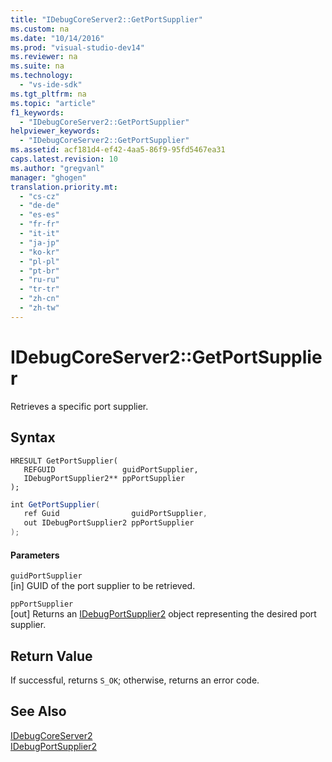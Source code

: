 ```yaml
---
title: "IDebugCoreServer2::GetPortSupplier"
ms.custom: na
ms.date: "10/14/2016"
ms.prod: "visual-studio-dev14"
ms.reviewer: na
ms.suite: na
ms.technology: 
  - "vs-ide-sdk"
ms.tgt_pltfrm: na
ms.topic: "article"
f1_keywords: 
  - "IDebugCoreServer2::GetPortSupplier"
helpviewer_keywords: 
  - "IDebugCoreServer2::GetPortSupplier"
ms.assetid: acf181d4-ef42-4aa5-86f9-95fd5467ea31
caps.latest.revision: 10
ms.author: "gregvanl"
manager: "ghogen"
translation.priority.mt: 
  - "cs-cz"
  - "de-de"
  - "es-es"
  - "fr-fr"
  - "it-it"
  - "ja-jp"
  - "ko-kr"
  - "pl-pl"
  - "pt-br"
  - "ru-ru"
  - "tr-tr"
  - "zh-cn"
  - "zh-tw"
---
```

# IDebugCoreServer2::GetPortSupplier
Retrieves a specific port supplier.  
  
## Syntax  
  
```cpp#  
HRESULT GetPortSupplier(   
   REFGUID               guidPortSupplier,  
   IDebugPortSupplier2** ppPortSupplier  
);  
```  
  
```c#  
int GetPortSupplier(   
   ref Guid                guidPortSupplier,  
   out IDebugPortSupplier2 ppPortSupplier  
);  
```  
  
#### Parameters  
 `guidPortSupplier`  
 [in] GUID of the port supplier to be retrieved.  
  
 `ppPortSupplier`  
 [out] Returns an [IDebugPortSupplier2](../extensibility/idebugportsupplier2.md) object representing the desired port supplier.  
  
## Return Value  
 If successful, returns `S_OK`; otherwise, returns an error code.  
  
## See Also  
 [IDebugCoreServer2](../extensibility/idebugcoreserver2.md)   
 [IDebugPortSupplier2](../extensibility/idebugportsupplier2.md)